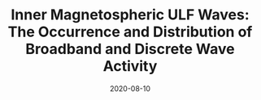 ---
title: "Inner Magnetospheric ULF Waves: The Occurrence and Distribution of Broadband and Discrete Wave Activity"
collection: publications
permalink: /publication/2020-08-10-Murphy_b
excerpt: ' '
date: 2020-08-10
venue: 'Journal of Geophysical Research: Space Physics'
paperurl: 'https://doi.org/10.1029/2020JA027887'
citation: 'Murphy, K. R., Inglis, A. R., Sibeck, D. G., Watt, C. E. J., &amp; Rae, I. J. (2020). Inner magnetospheric ULF waves: The occurrence and distribution of broadband and discrete wave activity. Journal of Geophysical Research: Space Physics, 125, e2020JA027887.'
---